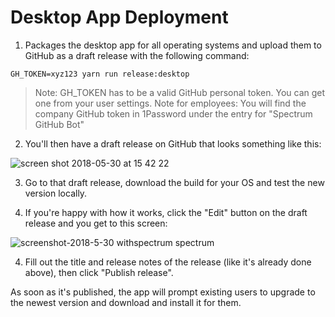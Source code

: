 # Desktop App Deployment

1. Packages the desktop app for all operating systems and upload them to GitHub as a draft release with the following command: 

  ```
  GH_TOKEN=xyz123 yarn run release:desktop
  ```

> Note: GH_TOKEN has to be a valid GitHub personal token. You can get one from your user settings.
> Note for employees: You will find the company GitHub token in 1Password under the entry for "Spectrum GitHub Bot"

2. You'll then have a draft release on GitHub that looks something like this:

  ![screen shot 2018-05-30 at 15 42 22](https://user-images.githubusercontent.com/7525670/40724411-4b5fe9ec-6421-11e8-8e4b-d0df96b46f72.png)

3. Go to that draft release, download the build for your OS and test the new version locally.

4. If you're happy with how it works, click the "Edit" button on the draft release and you get to this screen:

  ![screenshot-2018-5-30 withspectrum spectrum](https://user-images.githubusercontent.com/7525670/40724488-77256642-6421-11e8-9911-999ed0fa5957.png)

4. Fill out the title and release notes of the release (like it's already done above), then click "Publish release".

As soon as it's published, the app will prompt existing users to upgrade to the newest version and download and install it for them.

